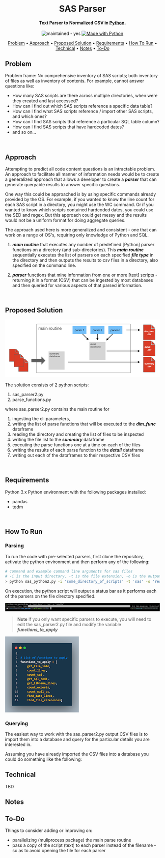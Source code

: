 
<h1 align="center">
  <br>

  <br>
  SAS Parser
  <br>
</h1>

<h4 align="center">Text Parser to Normalized CSV in <a href="https://www.python.org" target="_blank">Python</a>.</h4>

<p align="center">
  <a href="https://img.shields.io/badge/maintained-yes-blue"></a>
    <img src="https://img.shields.io/badge/maintained-no-blue" alt="maintained - yes">
  </a>
  <a href="https://www.python.org/" title="Go to Python homepage"><img src="https://img.shields.io/badge/Python-1-blue?logo=python&logoColor=white" alt="Made with Python"></a>
</p>

<p align="center">
  <a href="#problem">Problem</a> •
  <a href="#approach">Approach</a> •
  <a href="#proposed-solution">Proposed Solution</a> •
  <a href="#requirements">Requirements</a> • 
  <a href="#how-to-run">How To Run</a> •
  <a href="#technical">Technical</a> •
  <a href="#notes">Notes</a> •
  <a href="#to-do">To-Do</a>
</p>

## Problem

Problem frame: No comprehensive inventory of SAS scripts; both inventory of files as well as inventory of contents.
For example, cannot answer questions like:

- How many SAS scripts are there across multiple directories, when were they created and last accessed?
- How can I find out which SAS scripts reference a specific data table?
- How can I find what SAS scripts reference / import other SAS scripts, and which ones?
- How can I find SAS scripts that reference a particular SQL table column?
- How can I find SAS scripts that have hardcoded dates?
- and so on...

</br>

## Approach

Attempting to predict all code content questions is an intractable problem. An approach to facilitate all manner of information needs
would be to create a generalized approach that allows a developer to create a ***parser*** that can generate queryable results to answer
specific questions.

One way this could be approached is by using specific commands already provided by the OS. For example, if you wanted to know the line count
for each SAS script in a directory, you might use the WC command. Or if you wanted to know which scripts contained hardcoded dates, you could
use the SED and regex. But this approach could get messy and the results would not be a uniform format for doing aggregate queries.

The approach used here is more generalized and consistent - one that can work on a range of OS's, requiring only knowledge of Python and SQL.

1. ***main routine*** that executes any number of predefined [Python] parser functions on a directory (and sub-directories). This ***main routine***
sequentially executes the list of parsers on each specified ***file type*** in the directory and then outputs the results to csv files in a directory,
also specified on the command line.

2. ***parser*** functions that mine information from one or more [text] scripts - returning it in a format (CSV) that can be ingested by most databases
and then queried for various aspects of that parsed information.


</br>

## Proposed Solution
![overview](/images/parser_overview.png)

The solution consists of 2 python scripts:

1. sas_parser2.py
2. parse_functions.py

where sas_parser2.py contains the main routine for

1. ingesting the cli parameters,
2. writing the list of parse functions that will be executed to the ***dim_func*** dataframe
3. reading the directory and creating the list of files to be inspected
4. writing the file list to the ***summary*** dataframe
5. executing the parse functions one at a time on each of the files
6. writing the results of each parse function to the ***detail*** dataframe
7. writing out each of the dataframes to their respective CSV files
</br>

## Requirements

Python 3.x
Python environment with the following packages installed:

- pandas
- tqdm

</br>

## How To Run

### Parsing

To run the code with pre-selected parsers, first clone the repository, activate the python environment and then perform any of the following:

```bash
# command and example command line arguments for sas files
# -i is the input directory, -t is the file extension, -o is the output directory
> python sas_python2.py -i 'some_directory_of_scripts' -t 'sas' -o 'results'
```

On execution, the python script will output a status bar as it performs each of the parsers on the file directory specified.

![command](/images/sas_parser_command.png)

> **Note**
> If you only want specific parsers to execute, you will need to edit the sas_parser2.py file and modify the variable ***functions_to_apply***

![functions_to_apply](/images/functions_to_apply.png)

### Querying

The easiest way to work with the sas_parser2.py output CSV files is to import them into a database and query for the
particular details you are interested in.

Assuming you have already imported the CSV files into a database you could do something like the following:

## Technical

TBD

## Notes

## To-Do

Things to consider adding or improving on:

- parallelizing (muliprocess package) the main parse routine
- pass a copy of the script (text) to each parser instead of the filename - so as to avoid opening the file for each parser
